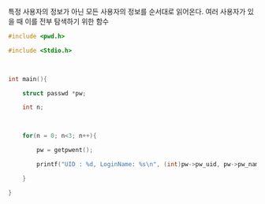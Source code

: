 특정 사용자의 정보가 아닌 모든 사용자의 정보를 순서대로 읽어온다.
여러 사용자가 있을 때 이를 전부 탐색하기 위한 함수


~~~c
#include <pwd.h>

#include <Stdio.h>

  

int main(){

    struct passwd *pw;

    int n;

  

    for(n = 0; n<3; n++){

        pw = getpwent();

        printf("UID : %d, LoginName: %s\n", (int)pw->pw_uid, pw->pw_name);

    }

}
~~~